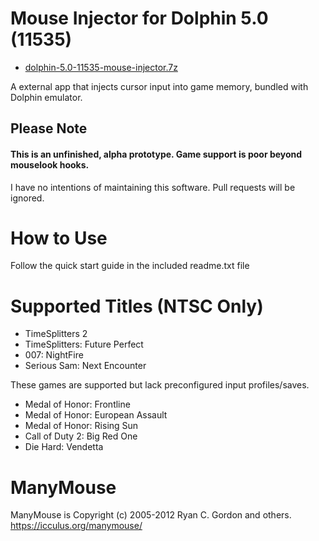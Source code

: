 # Mouse Injector for Dolphin 5.0 (11535)

* [dolphin-5.0-11535-mouse-injector.7z](https://github.com/carnivoroussociety/MouseInjectorDolphin/releases/download/v0.31/dolphin-5.0-11535-mouse-injector.7z)

A external app that injects cursor input into game memory, bundled with Dolphin emulator.

## Please Note
#### This is an unfinished, alpha prototype. Game support is poor beyond mouselook hooks.
I have no intentions of maintaining this software. Pull requests will be ignored.

# How to Use
Follow the quick start guide in the included readme.txt file

# Supported Titles (NTSC Only)

* TimeSplitters 2
* TimeSplitters: Future Perfect
* 007: NightFire
* Serious Sam: Next Encounter

These games are supported but lack preconfigured input profiles/saves.

* Medal of Honor: Frontline
* Medal of Honor: European Assault
* Medal of Honor: Rising Sun
* Call of Duty 2: Big Red One
* Die Hard: Vendetta

# ManyMouse

ManyMouse is Copyright (c) 2005-2012 Ryan C. Gordon and others. https://icculus.org/manymouse/